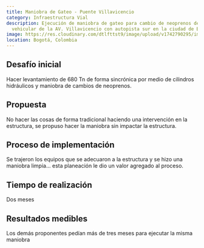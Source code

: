 ```yaml
---
title: Maniobra de Gateo - Puente Villavicencio
category: Infraestructura Vial
description: Ejecución de maniobra de gateo para cambio de neoprenos del puente
  vehicular de la AV. Villavicencio con autopista sur en la ciudad de Bogotá.
image: https://res.cloudinary.com/dtlfttst9/image/upload/v1742790295/img-20250313-wa0053_gqv43o.jpg
location: Bogotá, Colombia
---
```


## Desafío inicial

Hacer levantamiento de 680 Tn de forma sincrónica por medio de cilindros hidráulicos y maniobra de cambios de neoprenos.

## Propuesta

No hacer las cosas de forma tradicional haciendo una intervención en la estructura, se propuso hacer la maniobra sin impactar la estructura.

## Proceso de implementación

Se trajeron los equipos que se adecuaron a la estructura y se hizo una maniobra limpia... esta planeación le dio un valor agregado al proceso.

## Tiempo de realización

Dos meses

## Resultados medibles

Los demás proponentes pedían más de tres meses para ejecutar la misma maniobra
